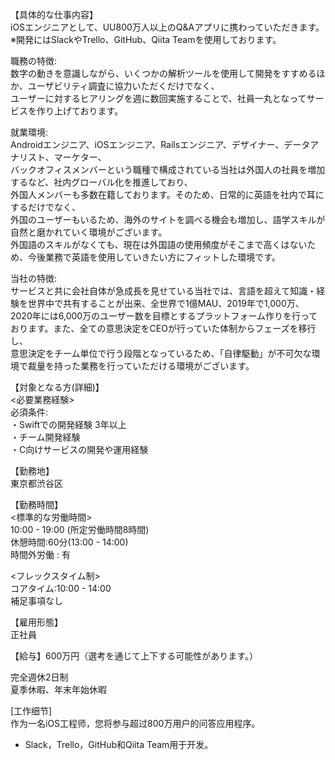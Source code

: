 【具体的な仕事内容】  
iOSエンジニアとして、UU800万人以上のQ&Aアプリに携わっていただきます。  
※開発にはSlackやTrello、GitHub、Qiita Teamを使用しております。  

職務の特徴:  
数字の動きを意識しながら、いくつかの解析ツールを使用して開発をすすめるほか、ユーザビリティ調査に協力いただくだけでなく、  
ユーザーに対するヒアリングを週に数回実施することで、社員一丸となってサービスを作り上げております。  

就業環境:  
Androidエンジニア、iOSエンジニア、Railsエンジニア、デザイナー、データアナリスト、マーケター、  
バックオフィスメンバーという職種で構成されている当社は外国人の社員を増加するなど、社内グローバル化を推進しており、  
外国人メンバーも多数在籍しております。そのため、日常的に英語を社内で耳にするだけでなく、  
外国のユーザーもいるため、海外のサイトを調べる機会も増加し、語学スキルが自然と磨かれていく環境がございます。  
外国語のスキルがなくても、現在は外国語の使用頻度がそこまで高くはないため、今後業務で英語を使用していきたい方にフィットした環境です。  

当社の特徴:  
サービスと共に会社自体が急成長を見せている当社では、言語を超えて知識・経験を世界中で共有することが出来、全世界で1億MAU、2019年で1,000万、  
2020年には6,000万のユーザー数を目標とするプラットフォーム作りを行っております。また、全ての意思決定をCEOが行っていた体制からフェーズを移行し、  
意思決定をチーム単位で行う段階となっているため、「自律駆動」が不可欠な環境で裁量を持った業務を行っていただける環境がございます。  

【対象となる方(詳細)】  
<必要業務経験>  
必須条件:  
・Swiftでの開発経験 3年以上  
・チーム開発経験  
・C向けサービスの開発や運用経験  

【勤務地】  
東京都渋谷区  


【勤務時間】  
<標準的な労働時間>  
10:00 - 19:00 (所定労働時間8時間)  
休憩時間:60分(13:00 - 14:00)  
時間外労働 : 有  

<フレックスタイム制>  
コアタイム:10:00 - 14:00  
補足事項なし  

【雇用形態】  
正社員  

【給与】600万円（選考を通じて上下する可能性があります。）  

完全週休2日制  
夏季休暇、年末年始休暇  



[工作细节]  
作为一名iOS工程师，您将参与超过800万用户的问答应用程序。  

* Slack，Trello，GitHub和Qiita Team用于开发。  

